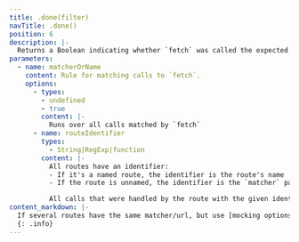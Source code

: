 ```yaml
---
title: .done(filter)
navTitle: .done()
position: 6
description: |-
  Returns a Boolean indicating whether `fetch` was called the expected number of times (or has been called at least once if `repeat` is undefined for the route)
parameters:
  - name: matcherOrName
    content: Rule for matching calls to `fetch`.
    options:
      - types:
        - undefined
        - true
        content: |-
          Runs over all calls matched by `fetch`
      - name: routeIdentifier
        types:
          - String|RegExp|function
        content: |-
          All routes have an identifier:
          - If it's a named route, the identifier is the route's name
          - If the route is unnamed, the identifier is the `matcher` passed in to `.mock()`

          All calls that were handled by the route with the given identifier will be retrieved
content_markdown: |-
  If several routes have the same matcher/url, but use [mocking options](#apimockingmock_options), the recommended way to handle this is to name each route and filter using those names
  {: .info}
---
```


